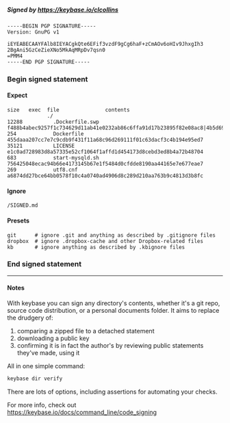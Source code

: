 ##### Signed by https://keybase.io/clcollins
```
-----BEGIN PGP SIGNATURE-----
Version: GnuPG v1

iEYEABECAAYFAlb8IEYACgkQte6EFif3vzdF9gCg6haF+zCmAOv6oHIv9JhxgIh3
2BgAni5GzCeZieXNo5MkAqMRpDv7qsn0
=PMM4
-----END PGP SIGNATURE-----

```

<!-- END SIGNATURES -->

### Begin signed statement 

#### Expect

```
size   exec  file               contents                                                                                                                         
             ./                                                                                                                                                  
12288          .Dockerfile.swp  f488b4abec9257f1c734629d11ab41e0232ab86c6ffa91d17b23895f82e08ac8|4b5d69f71f5f315dbbd909d7c472bf26fbfce7cf112e1cfab18a74a0e6cf3ce2
254            Dockerfile       455daaa207cc7e7c9cdb9f431f11a68c96d269111f01c63dacf3c4b194e95ed7                                                                 
35121          LICENSE          e1c0ad728983d8a57335e52cf1064f1affd1d454173d8cebd3ed8b4a72b48704                                                                 
683            start-mysqld.sh  756425048ecac94b66e4173145b67e1f5484d0cfdde8190aa44165e7e677eae7                                                                 
269            utf8.cnf         a6874dd27bce64bb0578f10c4a0740ad4906d8c289d210aa763b9c4813d3b8fc                                                                 
```

#### Ignore

```
/SIGNED.md
```

#### Presets

```
git      # ignore .git and anything as described by .gitignore files
dropbox  # ignore .dropbox-cache and other Dropbox-related files    
kb       # ignore anything as described by .kbignore files          
```

<!-- summarize version = 0.0.9 -->

### End signed statement

<hr>

#### Notes

With keybase you can sign any directory's contents, whether it's a git repo,
source code distribution, or a personal documents folder. It aims to replace the drudgery of:

  1. comparing a zipped file to a detached statement
  2. downloading a public key
  3. confirming it is in fact the author's by reviewing public statements they've made, using it

All in one simple command:

```bash
keybase dir verify
```

There are lots of options, including assertions for automating your checks.

For more info, check out https://keybase.io/docs/command_line/code_signing